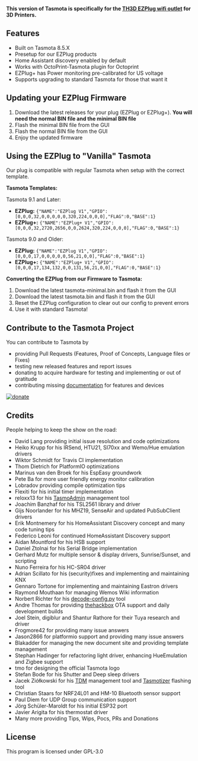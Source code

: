 **This version of Tasmota is specifically for the [TH3D EZPlug wifi outlet](https://www.th3dstudio.com/product/ezplug-open-source-wifi-smart-plug/) for 3D Printers.**

## Features

- Built on Tasmota 8.5.X
- Presetup for our EZPlug products
- Home Assistant discovery enabled by default
- Works with OctoPrint-Tasmota plugin for Octoprint
- EZPlug+ has Power monitoring pre-calibrated for US voltage
- Supports upgrading to standard Tasmota for those that want it

## Updating your EZPlug Firmware

1. Download the latest releases for your plug (EZPlug or EZPlug+). **You will need the normal BIN file and the minimal BIN file**
2. Flash the minimal BIN file from the GUI
3. Flash the normal BIN file from the GUI
4. Enjoy the updated firmware

## Using the EZPlug to "Vanilla" Tasmota

Our plug is compatible with regular Tasmota when setup with the correct template.

**Tasmota Templates:**

Tasmota 9.1 and Later:

- **EZPlug:** `{"NAME":"EZPlug V1","GPIO":[0,0,0,32,0,0,0,0,0,320,224,0,0,0],"FLAG":0,"BASE":1}`
- **EZPlug+:** `{"NAME":"EZPlug+ V1","GPIO":[0,0,0,32,2720,2656,0,0,2624,320,224,0,0,0],"FLAG":0,"BASE":1}`

Tasmota 9.0 and Older:

- **EZPlug:** `{"NAME":"EZPlug V1","GPIO":[0,0,0,17,0,0,0,0,0,56,21,0,0],"FLAG":0,"BASE":1}`
- **EZPlug+:** `{"NAME":"EZPlug+ V1","GPIO":[0,0,0,17,134,132,0,0,131,56,21,0,0],"FLAG":0,"BASE":1}`

**Converting the EZPlug from our Firmware to Tasmota:**

1. Download the latest tasmota-minimal.bin and flash it from the GUI
2. Download the latest tasmota.bin and flash it from the GUI
3. Reset the EZPlug configuration to clear out our config to prevent errors
4. Use it with standard Tasmota!

## Contribute to the Tasmota Project

You can contribute to Tasmota by
- providing Pull Requests (Features, Proof of Concepts, Language files or Fixes)
- testing new released features and report issues
- donating to acquire hardware for testing and implementing or out of gratitude
- contributing missing [documentation](https://tasmota.github.io/docs) for features and devices

[![donate](https://img.shields.io/badge/donate-PayPal-blue.svg)](https://paypal.me/tasmota)

## Credits

People helping to keep the show on the road:
- David Lang providing initial issue resolution and code optimizations
- Heiko Krupp for his IRSend, HTU21, SI70xx and Wemo/Hue emulation drivers
- Wiktor Schmidt for Travis CI implementation
- Thom Dietrich for PlatformIO optimizations
- Marinus van den Broek for his EspEasy groundwork
- Pete Ba for more user friendly energy monitor calibration
- Lobradov providing compile optimization tips
- Flexiti for his initial timer implementation
- reloxx13 for his [TasmoAdmin](https://github.com/reloxx13/TasmoAdmin) management tool
- Joachim Banzhaf for his TSL2561 library and driver
- Gijs Noorlander for his MHZ19, SenseAir and updated PubSubClient drivers
- Erik Montnemery for his HomeAssistant Discovery concept and many code tuning tips
- Federico Leoni for continued HomeAssistant Discovery support
- Aidan Mountford for his HSB support
- Daniel Ztolnai for his Serial Bridge implementation
- Gerhard Mutz for multiple sensor & display drivers, Sunrise/Sunset, and scripting
- Nuno Ferreira for his HC-SR04 driver
- Adrian Scillato for his (security)fixes and implementing and maintaining KNX
- Gennaro Tortone for implementing and maintaining Eastron drivers
- Raymond Mouthaan for managing Wemos Wiki information
- Norbert Richter for his [decode-config.py](https://github.com/tasmota/decode-config) tool
- Andre Thomas for providing [thehackbox](http://thehackbox.org/tasmota/) OTA support and daily development builds
- Joel Stein, digiblur and Shantur Rathore for their Tuya research and driver
- Frogmore42 for providing many issue answers
- Jason2866 for platformio support and providing many issue answers
- Blakadder for managing the new document site and providing template management
- Stephan Hadinger for refactoring light driver, enhancing HueEmulation and Zigbee support
- tmo for designing the official Tasmota logo
- Stefan Bode for his Shutter and Deep sleep drivers
- Jacek Ziółkowski for his [TDM](https://github.com/jziolkowski/tdm) management tool and [Tasmotizer](https://github.com/tasmota/tasmotizer) flashing tool
- Christian Staars for NRF24L01 and HM-10 Bluetooth sensor support
- Paul Diem for UDP Group communication support
- Jörg Schüler-Maroldt for his initial ESP32 port
- Javier Arigita for his thermostat driver
- Many more providing Tips, Wips, Pocs, PRs and Donations

## License

This program is licensed under GPL-3.0
